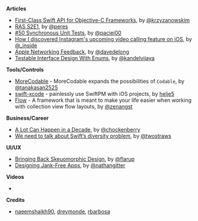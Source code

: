 **Articles**

* [First-Class Swift API for Objective-C Frameworks](https://pspdfkit.com/blog/2018/first-class-swift-api-for-objective-c-frameworks/), by [@krzyzanowskim](https://twitter.com/krzyzanowskim)
* [RAS S2E1](https://ruiper.es/2018/03/03/ras-s2e1/), by [@peres](https://twitter.com/peres)
* [#50 Synchronous Unit Tests](https://swifting.io/blog/2018/03/03/50-synchronous-unit-tests/), by [@paciej00](https://twitter.com/paciej00)
* [How I discovered Instagram's upcoming video calling feature on iOS](https://medium.com/@guilhermerambo/how-i-discovered-instagrams-upcoming-video-calling-feature-on-ios-934d7085da57), by [@_inside](https://twitter.com/_inside)
* [Apple Networking Feedback](https://davedelong.com/blog/2018/03/02/apple-networking-feedback/), by [@davedelong](https://twitter.com/davedelong)
* [Testable Interface Design With Enums](https://kandelvijaya.com/2018/03/03/testableinterfacedesignwithenums/), by [@kandelvijaya](https://twitter.com/kandelvijaya)

**Tools/Controls**

* [MoreCodable](https://github.com/tattn/MoreCodable) - MoreCodable expands the possibilities of `Codable`, by [@tanakasan2525](https://twitter.com/tanakasan2525)
* [swift-xcode](https://github.com/SwiftXcode/swift-xcode) - painlessly use SwiftPM with iOS projects, by [helje5](https://twitter.com/helje5)
* [Flow](https://github.com/zenangst/Flow) - A framework that is meant to make your life easier when working with collection view flow layouts, by [@zenangst](https://twitter.com/zenangst)

**Business/Career**

* [A Lot Can Happen in a Decade](https://blog.iconfactory.com/2018/03/a-lot-can-happen-in-a-decade/), by [@chockenberry](https://twitter.com/chockenberry)
* [We need to talk about Swift’s diversity problem](https://www.hackingwithswift.com/articles/58/we-need-to-talk-about-swifts-diversity-problem), by [@twostraws](https://twitter.com/twostraws)

**UI/UX**

* [Bringing Back Skeuomorphic Design](https://medium.com/@flarup/bringing-back-skeuomorphic-design-d211cc1c22d2), by [@flarup](https://twitter.com/flarup)
* [Designing Jank-Free Apps](https://medium.com/@nathangitter/designing-jank-free-apps-9f66d43b9c87), by [@nathangitter](https://twitter.com/nathangitter)

**Videos**

* 

**Credits**

* [naeemshaikh90](https://github.com/naeemshaikh90), [dreymonde](https://github.com/dreymonde), [rbarbosa](https://github.com/rbarbosa)
